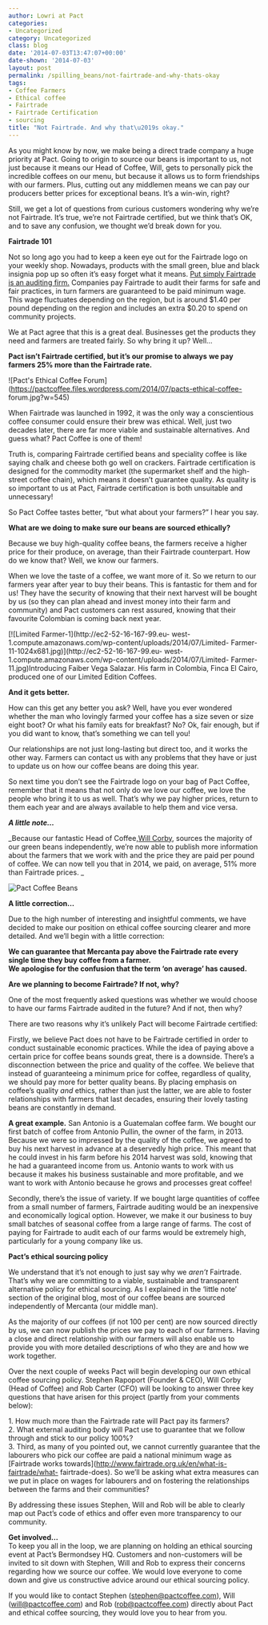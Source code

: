 ```yaml
---
author: Lowri at Pact
categories:
- Uncategorized
category: Uncategorized
class: blog
date: '2014-07-03T13:47:07+00:00'
date-shown: '2014-07-03'
layout: post
permalink: /spilling_beans/not-fairtrade-and-why-thats-okay
tags:
- Coffee Farmers
- Ethical coffee
- Fairtrade
- Fairtrade Certification
- sourcing
title: "Not Fairtrade. And why that\u2019s okay."
---
```


As you might know by now, we make being a direct trade company a huge priority
at Pact. Going to origin to source our beans is important to us, not just
because it means our Head of Coffee, Will, gets to personally pick the
incredible coffees on our menu, but because it allows us to form friendships
with our farmers. Plus, cutting out any middlemen means we can pay our
producers better prices for exceptional beans. It’s a win-win, right?

Still, we get a lot of questions from curious customers wondering why we’re
not Fairtrade. It’s true, we’re not Fairtrade certified, but we think that’s
OK, and to save any confusion, we thought we’d break down for you.

**Fairtrade 101**

Not so long ago you had to keep a keen eye out for the Fairtrade logo on your
weekly shop. Nowadays, products with the small green, blue and black insignia
pop up so often it’s easy forget what it means. [Put simply Fairtrade is an
auditing firm.](http://www.fairtrade.org.uk/en/what-is-fairtrade/who-we-are)
Companies pay Fairtrade to audit their farms for safe and fair practices, in
turn farmers are guaranteed to be paid minimum wage. This wage fluctuates
depending on the region, but is around $1.40 per pound depending on the region
and includes an extra $0.20 to spend on community projects.

We at Pact agree that this is a great deal. Businesses get the products they
need and farmers are treated fairly. So why bring it up? Well…

**Pact isn’t Fairtrade certified, but it’s our promise to always** **we pay
farmers 25% more than the Fairtrade rate.**

![Pact's Ethical Coffee
Forum](https://pactcoffee.files.wordpress.com/2014/07/pacts-ethical-coffee-
forum.jpg?w=545)

When Fairtrade was launched in 1992, it was the only way a conscientious
coffee consumer could ensure their brew was ethical. Well, just two decades
later, there are far more viable and sustainable alternatives. And guess what?
Pact Coffee is one of them!

Truth is, comparing Fairtrade certified beans and speciality coffee is like
saying chalk and cheese both go well on crackers. Fairtrade certification is
designed for the commodity market (the supermarket shelf and the high-street
coffee chain), which means it doesn’t guarantee quality. As quality is so
important to us at Pact, Fairtrade certification is both unsuitable and
unnecessary!

So Pact Coffee tastes better, “but what about your farmers?” I hear you say.

**What are we doing to make sure our beans are sourced ethically?**

Because we buy high-quality coffee beans, the farmers receive a higher price
for their produce, on average, than their Fairtrade counterpart. How do we
know that? Well, we know our farmers.

When we love the taste of a coffee, we want more of it. So we return to our
farmers year after year to buy their beans. This is fantastic for them and for
us! They have the security of knowing that their next harvest will be bought
by us (so they can plan ahead and invest money into their farm and community)
and Pact customers can rest assured, knowing that their favourite Colombian is
coming back next year.

[![Limited Farmer-1](http://ec2-52-16-167-99.eu-
west-1.compute.amazonaws.com/wp-content/uploads/2014/07/Limited-
Farmer-11-1024x681.jpg)](http://ec2-52-16-167-99.eu-
west-1.compute.amazonaws.com/wp-content/uploads/2014/07/Limited-
Farmer-11.jpg)Introducing Faiber Vega Salazar. His farm in Colombia, Finca El
Cairo, produced one of our Limited Edition Coffees.

**And it gets better.**

How can this get any better you ask? Well, have you ever wondered whether the
man who lovingly farmed your coffee has a size seven or size eight boot? Or
what his family eats for breakfast? No? Ok, fair enough, but if you did want
to know, that’s something we can tell you!

Our relationships are not just long-lasting but direct too, and it works the
other way. Farmers can contact us with any problems that they have or just to
update us on how our coffee beans are doing this year.

So next time you don’t see the Fairtrade logo on your bag of Pact Coffee,
remember that it means that not only do we love our coffee, we love the people
who bring it to us as well. That’s why we pay higher prices, return to them
each year and are always available to help them and vice versa.

**_A little note…_**

_Because our fantastic Head of Coffee,[Will
Corby](http://blog.pactcoffee.com/2014/06/16/introducing-will/ "Introducing
Will…"), sources the majority of our green beans independently, we’re now able
to publish more information about the farmers that we work with and the price
they are paid per pound of coffee. We can now tell you that in 2014, we paid,
on average, 51% more than Fairtrade prices. _

![Pact Coffee
Beans](http://pactcoffee.files.wordpress.com/2014/02/break_line.png?w=300)

**A little correction…**

Due to the high number of interesting and insightful comments, we have decided
to make our position on ethical coffee sourcing clearer and more detailed. And
we’ll begin with a little correction:

**We can guarantee that Mercanta pay above the Fairtrade rate every single
time they buy coffee from a farmer.  
We apologise for the confusion that the term ‘on average’ has caused.**

**Are we planning to become Fairtrade? If not, why?**

One of the most frequently asked questions was whether we would choose to have
our farms Fairtrade audited in the future? And if not, then why?

There are two reasons why it’s unlikely Pact will become Fairtrade certified:

Firstly, we believe Pact does not have to be Fairtrade certified in order to
conduct sustainable economic practices. While the idea of paying above a
certain price for coffee beans sounds great, there is a downside. There’s a
disconnection between the price and quality of the coffee. We believe that
instead of guaranteeing a minimum price for coffee, regardless of quality, we
should pay more for better quality beans. By placing emphasis on coffee’s
quality _and_ ethics, rather than just the latter, we are able to foster
relationships with farmers that last decades, ensuring their lovely tasting
beans are constantly in demand.

**A great example.** San Antonio is a Guatemalan coffee farm. We bought our
first batch of coffee from Antonio Pullin, the owner of the farm, in 2013.
Because we were so impressed by the quality of the coffee, we agreed to buy
his next harvest in advance at a deservedly high price. This meant that he
could invest in his farm before his 2014 harvest was sold, knowing that he had
a guaranteed income from us. Antonio wants to work with us because it makes
his business sustainable and more profitable, and we want to work with Antonio
because he grows and processes great coffee!

Secondly, there’s the issue of variety. If we bought large quantities of
coffee from a small number of farmers, Fairtrade auditing would be an
inexpensive and economically logical option. However, we make it our business
to buy small batches of seasonal coffee from a large range of farms. The cost
of paying for Fairtrade to audit each of our farms would be extremely high,
particularly for a young company like us.

**Pact’s ethical sourcing policy**

We understand that it’s not enough to just say why we _aren’t_ Fairtrade.
That’s why we are committing to a viable, sustainable and transparent
alternative policy for ethical sourcing. As I explained in the ‘little note’
section of the original blog, most of our coffee beans are sourced
independently of Mercanta (our middle man).

As the majority of our coffees (if not 100 per cent) are now sourced directly
by us, we can now publish the prices we pay to each of our farmers. Having a
close and direct relationship with our farmers will also enable us to provide
you with more detailed descriptions of who they are and how we work together.

Over the next couple of weeks Pact will begin developing our own ethical
coffee sourcing policy. Stephen Rapoport (Founder & CEO), Will Corby (Head of
Coffee) and Rob Carter (CFO) will be looking to answer three key questions
that have arisen for this project (partly from your comments below):

1\. How much more than the Fairtrade rate will Pact pay its farmers?  
2\. What external auditing body will Pact use to guarantee that we follow
through and stick to our policy 100%?  
3\. Third, as many of you pointed out, we cannot currently guarantee that the
labourers who pick our coffee are paid a national minimum wage as [Fairtrade
works towards](http://www.fairtrade.org.uk/en/what-is-fairtrade/what-
fairtrade-does). So we’ll be asking what extra measures can we put in place on
wages for labourers and on fostering the relationships between the farms and
their communities?

By addressing these issues Stephen, Will and Rob will be able to clearly map
out Pact’s code of ethics and offer even more transparency to our community.

**Get involved…**  
To keep you all in the loop, we are planning on holding an ethical sourcing
event at Pact’s Bermondsey HQ. Customers and non-customers will be invited to
sit down with Stephen, Will and Rob to express their concerns regarding how we
source our coffee. We would love everyone to come down and give us
constructive advice around our ethical sourcing policy.

If you would like to contact Stephen (stephen@pactcoffee.com), Will
(will@pactcoffee.com) and Rob (rob@pactcoffee.com) directly about Pact and
ethical coffee sourcing, they would love you to hear from you.